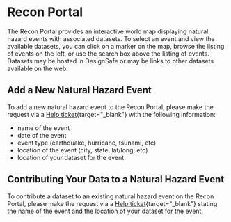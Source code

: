 # Recon Portal

The Recon Portal provides an interactive world map displaying natural hazard events with associated datasets. To select an event and view the available datasets, you can click on a marker on the map, browse the listing of events on the left, or use the search box above the listing of events. Datasets may be hosted in DesignSafe or may be links to other datasets available on the web.

## Add a New Natural Hazard Event

To add a new natural hazard event to the Recon Portal, please make the request via a [Help ticket](/help/new-ticket/){target="_blank"} with the following information:

- name of the event
- date of the event
- event type (earthquake, hurricane, tsunami, etc)
- location of the event (city, state, lat/long, etc)
- location of your dataset for the event

## Contributing Your Data to a Natural Hazard Event

To contribute a dataset to an existing natural hazard event on the Recon Portal, please make the request via a [Help ticket](/help/new-ticket/){target="_blank"} stating the name of the event and the location of your dataset for the event.
